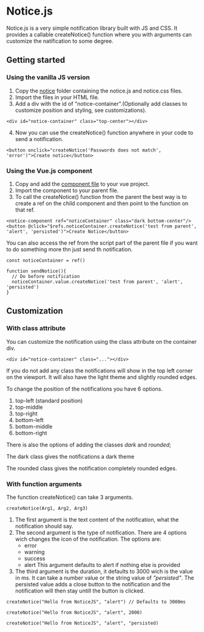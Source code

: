 # Notice.js

Notice.js is a very simple notification library built with JS and CSS. It provides a callable createNotice() function where you with arguments can customize the natification to some degree.

## Getting started

### Using the vanilla JS version

1. Copy the [notice](https://github.com/gustav-evensson/notice.js/tree/main/notice) folder containing the notice.js and notice.css files. 
2. Import the files in your HTML file.
3. Add a div with the id of "notice-container".(Optionally add classes to customize position and styling, see customizations).

```
<div id="notice-container" class="top-center"></div>
```

4. Now you can use the createNotice() function anywhere in your code to send a notification.
```
<button onclick="createNotice('Passwords does not match', 'error')">Create notice</button>
```

### Using the Vue.js component

1. Copy and add the [component file](https://github.com/gustav-evensson/notice.js/blob/main/vue/noticeComponent.vue) to your vue project.
2. Import the component to your parent file.
3. To call the createNotice() function from the parent the best way is to create a ref on the child component and then point to the function on that ref.
```
<notice-component ref="noticeContainer" class="dark bottom-center"/>
<button @click="$refs.noticeContainer.createNotice('test from parent', 'alert', 'persisted')">Create Notice</button>
```
You can also access the ref from the script part of the parent file if you want to do something more thn just send th notification.
```
const noticeContainer = ref()

function sendNotice(){
  // Do before notification
  noticeContainer.value.createNotice('test from parent', 'alert', 'persisted')
}
```

## Customization

### With class attribute

You can customize the notification using the class attribute on the container div.

```
<div id="notice-container" class="..."></div>
```

If you do not add any class the notifications will show in the top left corner on the viewport. It will also have the light theme and slightly rounded edges. 

To change the position of the notifications you have 6 options.

1. top-left (standard position)
2. top-middle
3. top-right
4. bottom-left
5. bottom-middle
6. bottom-right

There is also the options of adding the classes *dark* and *rounded*;

The dark class gives the notifications a dark theme

The rounded class gives the notification completely rounded edges.

### With function arguments

The function createNotice() can take 3 arguments. 

```
createNotice(Arg1, Arg2, Arg3)
```

1. The first argument is the text content of the notification, what the notification should say.
2. The second argument is the type of notification. There are 4 options wich changes the icon of the notification. The options are:
   * error
   * warning
   * success
   * alert
   This argument defaults to alert if nothing else is provided
3. The third argument is the duration, it defaults to 3000 wich is the value in ms. It can take a number value or the string value of *"persisted"*. The persisted value adds a close button to the notification and the notification will then stay untill the button is clicked.


```
createNotice("Hello from NoticeJS", "alert") // Defaults to 3000ms
```
```
createNotice("Hello from NoticeJS", "alert", 2000)
```
```
createNotice("Hello from NoticeJS", "alert", "persisted)
```
